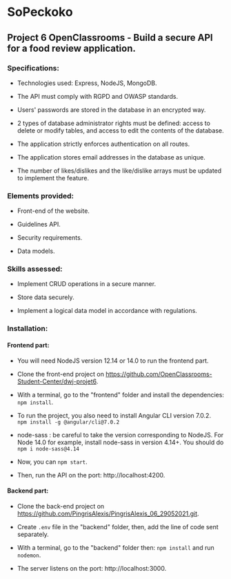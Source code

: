 # SoPeckoko

## Project 6 OpenClassrooms - Build a secure API for a food review application.

### Specifications:

- Technologies used: Express, NodeJS, MongoDB.

- The API must comply with RGPD and OWASP standards.

- Users' passwords are stored in the database in an encrypted way.

- 2 types of database administrator rights must be defined: access to delete or modify tables, and access to edit the contents of the database.

- The application strictly enforces authentication on all routes.

- The application stores email addresses in the database as unique.

- The number of likes/dislikes and the like/dislike arrays must be updated to implement the feature. 
  
### Elements provided:

- Front-end of the website.

- Guidelines API.

- Security requirements.

- Data models.

### Skills assessed:

- Implement CRUD operations in a secure manner.

- Store data securely.

- Implement a logical data model in accordance with regulations.

### Installation:

#### Frontend part:

- You will need NodeJS version 12.14 or 14.0 to run the frontend part.

- Clone the front-end project on https://github.com/OpenClassrooms-Student-Center/dwj-projet6.

- With a terminal, go to the "frontend" folder and install the dependencies: `npm install`.

- To run the project, you also need to install Angular CLI version 7.0.2. ` npm install -g @angular/cli@7.0.2`

- node-sass : be careful to take the version corresponding to NodeJS. For Node 14.0 for example, install node-sass in version 4.14+. You should do 
`npm i node-sass@4.14`

- Now, you can  `npm start`.

- Then, run the API on the port: http://localhost:4200.

#### Backend part:

- Clone the back-end project on https://github.com/PingrisAlexis/PingrisAlexis_06_29052021.git.

- Create `.env` file in the "backend" folder, then, add the line of code sent separately.

- With a terminal, go to the "backend" folder then:
`npm install` and run `nodemon`.

- The server listens on the port: http://localhost:3000.
